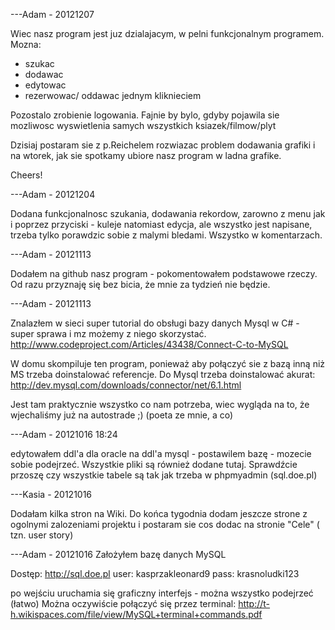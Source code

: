 ﻿---Adam - 20121207

Wiec nasz program jest juz dzialajacym, w pelni funkcjonalnym programem.
Mozna:
- szukac
- dodawac
- edytowac
- rezerwowac/ oddawac jednym kliknieciem

Pozostalo zrobienie logowania. Fajnie by bylo, gdyby pojawila sie
mozliwosc wyswietlenia samych wszystkich ksiazek/filmow/plyt

Dzisiaj postaram sie z p.Reichelem rozwiazac problem dodawania grafiki i
na wtorek, jak sie spotkamy ubiore nasz program w ladna grafike.

Cheers!


---Adam - 20121204

Dodana funkcjonalnosc szukania, dodawania rekordow, zarowno z menu jak i poprzez przyciski - kuleje natomiast edycja, ale wszystko jest napisane, trzeba tylko porawdzic sobie z malymi bledami. Wszystko w komentarzach.


---Adam - 20121113

Dodałem na github nasz program - pokomentowałem podstawowe rzeczy. Od razu przyznaję się bez bicia, że mnie za tydzień nie będzie.


---Adam - 20121113

Znalazłem w sieci super tutorial do obsługi bazy danych Mysql w C# - super sprawa i mz możemy z niego skorzystać.
http://www.codeproject.com/Articles/43438/Connect-C-to-MySQL

W domu skompiluje ten program, ponieważ aby połączyć sie z bazą inną niż MS trzeba doinstalować referencje. Do Mysql trzeba doinstalować akurat: http://dev.mysql.com/downloads/connector/net/6.1.html

Jest tam praktycznie wszystko co nam potrzeba, wiec wygląda na to, że wjechaliśmy już na autostrade ;) (poeta ze mnie, a co)


---Adam - 20121016 18:24

edytowałem ddl'a dla oracle na ddl'a mysql - postawilem bazę - mozecie sobie podejrzeć. Wszystkie pliki są również dodane tutaj. Sprawdźcie przoszę czy wszystkie tabele są tak jak trzeba w phpmyadmin (sql.doe.pl)


---Kasia - 20121016

Dodałam kilka stron na Wiki. Do końca tygodnia dodam jeszcze strone z ogolnymi zalozeniami projektu i postaram sie cos dodac na stronie "Cele" ( tzn. user story)


---Adam - 20121016
Założyłem bazę danych MySQL

Dostęp:
http://sql.doe.pl
user: kasprzakleonard9
pass: krasnoludki123

po wejściu uruchamia się graficzny interfejs - można wszystko podejrzeć (łatwo)
Można oczywiście połączyć się przez terminal: http://t-h.wikispaces.com/file/view/MySQL+terminal+commands.pdf

